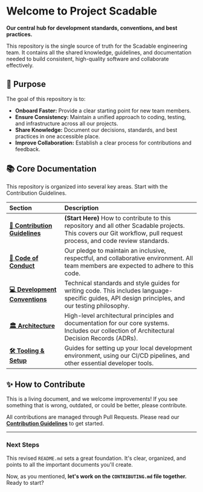 # Welcome to Project Scadable

**Our central hub for development standards, conventions, and best practices.**

This repository is the single source of truth for the Scadable engineering team. It contains all the shared knowledge, guidelines, and documentation needed to build consistent, high-quality software and collaborate effectively.

## 🎯 Purpose

The goal of this repository is to:
* **Onboard Faster:** Provide a clear starting point for new team members.
* **Ensure Consistency:** Maintain a unified approach to coding, testing, and infrastructure across all our projects.
* **Share Knowledge:** Document our decisions, standards, and best practices in one accessible place.
* **Improve Collaboration:** Establish a clear process for contributions and feedback.

## 📚 Core Documentation

This repository is organized into several key areas. Start with the Contribution Guidelines.

| Section | Description |
| :--- | :--- |
| **[📜 Contribution Guidelines](./CONTRIBUTING.md)** | **(Start Here)** How to contribute to this repository and all other Scadable projects. This covers our Git workflow, pull request process, and code review standards. |
| **[🤝 Code of Conduct](./CODE_OF_CONDUCT.md)** | Our pledge to maintain an inclusive, respectful, and collaborative environment. All team members are expected to adhere to this code. |
| **[💻 Development Conventions](./docs/conventions/)** | Technical standards and style guides for writing code. This includes language-specific guides, API design principles, and our testing philosophy. |
| **[🏛️ Architecture](./docs/architecture/)** | High-level architectural principles and documentation for our core systems. Includes our collection of Architectural Decision Records (ADRs). |
| **[🛠️ Tooling & Setup](./docs/tooling/)** | Guides for setting up your local development environment, using our CI/CD pipelines, and other essential developer tools. |


## ✨ How to Contribute

This is a living document, and we welcome improvements! If you see something that is wrong, outdated, or could be better, please contribute.

All contributions are managed through Pull Requests. Please read our **[Contribution Guidelines](./CONTRIBUTING.md)** to get started.

---

### Next Steps

This revised `README.md` sets a great foundation. It's clear, organized, and points to all the important documents you'll create.

Now, as you mentioned, **let's work on the `CONTRIBUTING.md` file together.** Ready to start?
